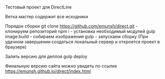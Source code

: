 Тестовый проект для DirectLine

Ветка мастер содержит все исходники

Порядок сборки
git clone https://github.com/emunsh/direct.git - клонируем репозиторий
npm i - установка необходимый модулей
gulp image:build - собираем изображения
gulp - запускаем сборку (При удачном завершении создаться локальный сервер и откроется проект в браузере)

Залить версию для деплоя
gulp deploy

Финальную версию сайта можно увидеть по ссылке https://emunsh.github.io/direct/index.html

